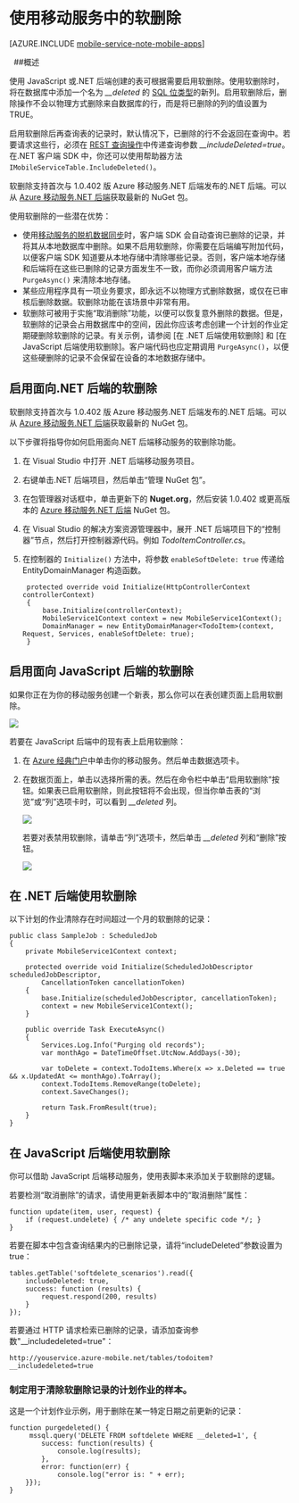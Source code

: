 <properties 
	pageTitle="使用移动服务中的软删除（Windows 应用商店）| Azure" 
	description="了解如何在你的应用程序中使用 Azure 移动服务软删除功能" 
	documentationCenter="" 
	authors="wesmc7777" 
	manager="dwrede" 
	editor="" 
	services="mobile-services"/>

<tags 
	ms.service="mobile-services" 
	ms.date="12/07/2015"
	wacn.date="01/29/2016"/>

#  使用移动服务中的软删除

[AZURE.INCLUDE [mobile-service-note-mobile-apps](../includes/mobile-services-note-mobile-apps.md)]

&nbsp;
##概述

使用 JavaScript 或.NET 后端创建的表可根据需要启用软删除。使用软删除时，将在数据库中添加一个名为 *__deleted* 的 [SQL 位类型]的新列。启用软删除后，删除操作不会以物理方式删除来自数据库的行，而是将已删除的列的值设置为 TRUE。

启用软删除后再查询表的记录时，默认情况下，已删除的行不会返回在查询中。若要请求这些行，必须在 [REST 查询操作](http://msdn.microsoft.com/zh-cn/library/azure/jj677199.aspx)中传递查询参数 *__includeDeleted=true*。在.NET 客户端 SDK 中，你还可以使用帮助器方法 `IMobileServiceTable.IncludeDeleted()`。

软删除支持首次与 1.0.402 版 Azure 移动服务.NET 后端发布的.NET 后端。可以从 [Azure 移动服务.NET 后端](http://go.microsoft.com/fwlink/?LinkId=513165)获取最新的 NuGet 包。


使用软删除的一些潜在优势：

* 使用[移动服务的脱机数据同步]时，客户端 SDK 会自动查询已删除的记录，并将其从本地数据库中删除。如果不启用软删除，你需要在后端编写附加代码，以便客户端 SDK 知道要从本地存储中清除哪些记录。否则，客户端本地存储和后端将在这些已删除的记录方面发生不一致，而你必须调用客户端方法 `PurgeAsync()` 来清除本地存储。
* 某些应用程序具有一项业务要求，即永远不以物理方式删除数据，或仅在已审核后删除数据。软删除功能在该场景中非常有用。
* 软删除可被用于实施“取消删除”功能，以便可以恢复意外删除的数据。但是，软删除的记录会占用数据库中的空间，因此你应该考虑创建一个计划的作业定期硬删除软删除的记录。有关示例，请参阅 [在 .NET 后端使用软删除] 和 [在 JavaScript 后端使用软删除]。客户端代码也应定期调用 `PurgeAsync()`，以便这些硬删除的记录不会保留在设备的本地数据存储中。





## 启用面向.NET 后端的软删除

软删除支持首次与 1.0.402 版 Azure 移动服务.NET 后端发布的.NET 后端。可以从 [Azure 移动服务.NET 后端](http://go.microsoft.com/fwlink/?LinkId=513165)获取最新的 NuGet 包。

以下步骤将指导你如何启用面向.NET 后端移动服务的软删除功能。

1. 在 Visual Studio 中打开 .NET 后端移动服务项目。
2. 右键单击.NET 后端项目，然后单击“管理 NuGet 包”。 
3. 在包管理器对话框中，单击更新下的 **Nuget.org**，然后安装 1.0.402 或更高版本的 [Azure 移动服务.NET 后端](http://go.microsoft.com/fwlink/?LinkId=513165) NuGet 包。
3. 在 Visual Studio 的解决方案资源管理器中，展开 .NET 后端项目下的“控制器”节点，然后打开控制器源代码。例如 *TodoItemController.cs*。
4. 在控制器的 `Initialize()` 方法中，将参数 `enableSoftDelete: true` 传递给 EntityDomainManager 构造函数。

        protected override void Initialize(HttpControllerContext controllerContext)
        {
            base.Initialize(controllerContext);
            MobileService1Context context = new MobileService1Context();
            DomainManager = new EntityDomainManager<TodoItem>(context, Request, Services, enableSoftDelete: true);
        }


## 启用面向 JavaScript 后端的软删除

如果你正在为你的移动服务创建一个新表，那么你可以在表创建页面上启用软删除。

![][2]

若要在 JavaScript 后端中的现有表上启用软删除：

1. 在 [Azure 经典门户]中单击你的移动服务。然后单击数据选项卡。
2. 在数据页面上，单击以选择所需的表。然后在命令栏中单击“启用软删除”按钮。如果表已启用软删除，则此按钮将不会出现，但当你单击表的“浏览”或“列”选项卡时，可以看到 *\_\_deleted* 列。

    ![][0]

    若要对表禁用软删除，请单击“列”选项卡，然后单击 *\_\_deleted* 列和“删除”按钮。

    ![][1]

##  <a name="using-with-dotnet"></a>在 .NET 后端使用软删除


以下计划的作业清除存在时间超过一个月的软删除的记录：

    public class SampleJob : ScheduledJob
    {
        private MobileService1Context context;
     
        protected override void Initialize(ScheduledJobDescriptor scheduledJobDescriptor, 
            CancellationToken cancellationToken)
        {
            base.Initialize(scheduledJobDescriptor, cancellationToken);
            context = new MobileService1Context();
        }
     
        public override Task ExecuteAsync()
        {
            Services.Log.Info("Purging old records");
            var monthAgo = DateTimeOffset.UtcNow.AddDays(-30);
     
            var toDelete = context.TodoItems.Where(x => x.Deleted == true && x.UpdatedAt <= monthAgo).ToArray();
            context.TodoItems.RemoveRange(toDelete);
            context.SaveChanges();
     
            return Task.FromResult(true);
        }
    }





## 在 JavaScript 后端使用软删除

你可以借助 JavaScript 后端移动服务，使用表脚本来添加关于软删除的逻辑。

若要检测“取消删除”的请求，请使用更新表脚本中的“取消删除”属性：
    
    function update(item, user, request) {
        if (request.undelete) { /* any undelete specific code */; }
    }
若要在脚本中包含查询结果内的已删除记录，请将“includeDeleted”参数设置为 true：
    
    tables.getTable('softdelete_scenarios').read({
        includeDeleted: true,
        success: function (results) {
            request.respond(200, results)
        }
    });

若要通过 HTTP 请求检索已删除的记录，请添加查询参数"\_\_includedeleted=true"：

    http://youservice.azure-mobile.net/tables/todoitem?__includedeleted=true

###  制定用于清除软删除记录的计划作业的样本。

这是一个计划作业示例，用于删除在某一特定日期之前更新的记录：

    function purgedeleted() {
         mssql.query('DELETE FROM softdelete WHERE __deleted=1', {
            success: function(results) {
                console.log(results);
            },
            error: function(err) {
                console.log("error is: " + err);
        }});
    }







<!-- Images -->

[0]: ./media/mobile-services-using-soft-delete/enable-soft-delete-button.png
[1]: ./media/mobile-services-using-soft-delete/disable-soft-delete.png
[2]: ./media/mobile-services-using-soft-delete/enable-soft-delete-new-table.png

<!-- URLs. -->

[SQL 位类型]: http://msdn.microsoft.com/zh-cn/library/ms177603.aspx
[移动服务的脱机数据同步]: /documentation/articles/mobile-services-windows-store-dotnet-get-started-offline-data
[Azure 经典门户]: https://manage.windowsazure.cn/

<!---HONumber=Mooncake_0118_2016-->